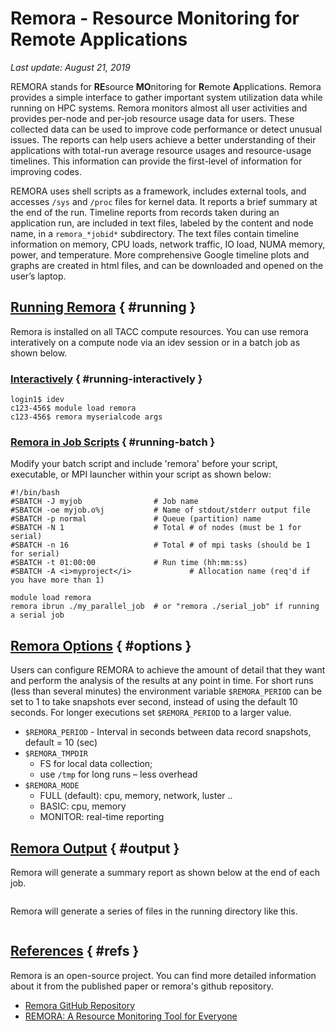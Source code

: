 # Remora - Resource Monitoring for Remote Applications
*Last update: August 21, 2019*

REMORA stands for **RE**source **MO**nitoring for **R**emote **A**pplications. Remora provides a simple interface to gather important system utilization data while running on HPC systems. Remora monitors almost all user activities and provides per-node and per-job resource usage data for users. These collected data can be used to improve code performance or detect unusual issues. The reports can help users achieve a better understanding of their applications with total-run average resource usages and resource-usage timelines. This information can provide the first-level of information for improving codes.

REMORA uses shell scripts as a framework, includes external tools, and accesses `/sys` and `/proc` files for kernel data. It reports a brief summary at the end of the run.  Timeline reports from  records taken during an application run, are included in text files, labeled by the content and node name, in a `remora_*jobid*` subdirectory.  The text files contain timeline information on memory, CPU loads, network traffic, IO load, NUMA memory, power, and temperature. More comprehensive Google timeline plots and graphs are created in html files, and can be downloaded and opened on the user’s laptop.


## [Running Remora](#running) { #running }

Remora is installed on all TACC compute resources. You can use remora interatively on a compute node via an idev session or in a batch job as shown below. 

### [Interactively](#running-interactively) { #running-interactively }

<!-- get an copute node -->
``` cmd-line
login1$ idev
c123-456$ module load remora
c123-456$ remora myserialcode args
```

### [Remora in Job Scripts](#running-batch) { #running-batch }

Modify your batch script and include 'remora' before your script, executable, or MPI launcher within your script as shown below:

``` job-script
#!/bin/bash
#SBATCH -J myjob           		# Job name
#SBATCH -oe myjob.o%j      		# Name of stdout/stderr output file
#SBATCH -p normal          		# Queue (partition) name
#SBATCH -N 1               		# Total # of nodes (must be 1 for serial)
#SBATCH -n 16              		# Total # of mpi tasks (should be 1 for serial)
#SBATCH -t 01:00:00        		# Run time (hh:mm:ss)
#SBATCH -A <i>myproject</i>     		# Allocation name (req'd if you have more than 1)

module load remora 
remora ibrun ./my_parallel_job	# or "remora ./serial_job" if running a serial job
```


## [Remora Options](#options) { #options }

Users can configure REMORA to achieve the amount of detail that they want and perform the analysis of the results at any point in time. For short runs (less than several minutes) the environment variable `$REMORA_PERIOD` can be set to 1 to take snapshots ever second, instead of using the default 10 seconds. For longer executions set `$REMORA_PERIOD` to a larger value.

* `$REMORA_PERIOD` - Interval in seconds between data record snapshots, default = 10 (sec)
* `$REMORA_TMPDIR`
	* FS for local data collection;
	* use `/tmp` for long runs – less overhead 
* `$REMORA_MODE`
	* FULL (default): cpu, memory, network, luster ..
	* BASIC: cpu, memory
	* MONITOR:  real-time reporting


## [Remora Output](#output) { #output }

Remora will generate a summary report as shown below at the end of each job.

<figure id="figure1">
<img alt="" src="../../imgs/software/remora-1.png"><figcaption></figcaption></figure>

Remora will generate a series of files in the running directory like this.  

<figure id="figure2">
<img alt="" src="../../imgs/software/remora-2.png"><figcaption></figcaption></figure>


## [References](#refs) { #refs }

Remora is an open-source project. You can find more detailed information about it from the published paper or remora's github repository.

* [Remora GitHub Repository](https://github.com/TACC/remora)
* [REMORA: A Resource Monitoring Tool for Everyone](https://dl.acm.org/citation.cfm?id=2834999)



